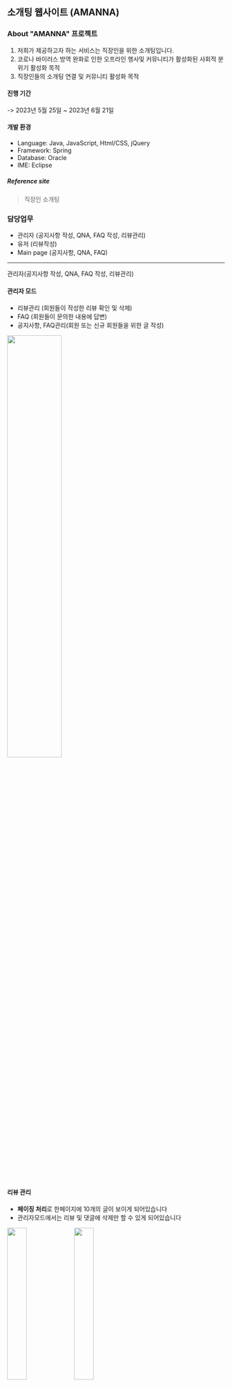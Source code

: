 ## 소개팅 웹사이트 (AMANNA)

### About "AMANNA" 프로젝트
1. 저희가 제공하고자 하는 서비스는 직장인을 위한 소개팅입니다.
2. 코로나 바이러스 방역 완화로 인한 오프라인 행사및 커뮤니티가 활성화된 사회적 분위기 활성화 목적
3. 직장인들의 소개팅 연결 및 커뮤니티 활성화 목적

#### 진행 기간 
-> 2023년 5월 25일 ~ 2023년 6월 21일

#### 개발 환경 
* Language: Java, JavaScript, Html/CSS, jQuery
*  Framework: Spring
* Database: Oracle
* IME: Eclipse

##### Reference site
>직장인 소개팅


### 담당업무
* 관리자 (공지사항 작성, QNA, FAQ 작성, 리뷰관리)
* 유저 (리뷰작성)
* Main page (공지사항, QNA, FAQ)
*******************
관리자(공지사항 작성, QNA, FAQ 작성, 리뷰관리)
#### 관리자 모드
* 리뷰관리 (회원들이 작성한 리뷰 확인 및 삭제)
* FAQ (회원들이 문의한 내용에 답변)
* 공지사항, FAQ관리(회원 또는 신규 회원들을 위한 글 작성)
<img width="50%" src="https://github.com/parkbs6974/Final_Project/assets/120395647/8f7aab98-8020-4f3c-8915-ef85d764162a">


#### 리뷰 관리
* **페이징 처리**로 한페이지에 10개의 글이 보이게 되어있습니다
* 관리자모드에서는 리뷰 및 댓글에 삭제만 할 수 있게 되어있습니다
<img width="30%" src="https://github.com/parkbs6974/Final_Project/assets/120395647/2528ff94-8826-40aa-b718-d3042d920277">
<img width="30%" src="https://github.com/parkbs6974/Final_Project/assets/120395647/0d20920e-c127-4f2e-b85f-19dc5bb94e4b">

#### 공지사항 및 FAQ 관리
* **페이징 처리**로 한페이지에 10개의 글이 보이게 되어있습니다
* 관리자 페이지에서는 회원들이 볼 수 있는 페이지랑 다르게 글을 작성, 수정, 삭제를 할 수 있는 기능이 있습니다
<img width="30%" src="https://github.com/parkbs6974/Final_Project/assets/120395647/2ad33775-94ec-49a1-9ffa-8332b9c3a35a">
<img width="30%" src="https://github.com/parkbs6974/Final_Project/assets/120395647/29d28ef3-8564-4179-bec6-d4b5e9957791">

#### QNA 관리
* 관리자 페이지에서는 고객이 작성한 비밀글에 비밀번호 없이 확인을 할 수 있습니다
* 댓글이 완료가 되면 자바스크립트를 이용하여 글자의 색의 변화를 주어, 댓글 여부를 확인 할 수 있게 하였습니다
* 관리자는 댓글을 수정 및 삭제를 할 수 있습니다
* 작성자가 글을 수정하게 되면 답변 상태는 “수정 후 답변 대기”로 전환이 됩니다
<img width="30%" src="https://github.com/parkbs6974/Final_Project/assets/120395647/4a1f73ce-a403-4a1e-9b6c-e37eaa5c4801">
<img width="30%" src="https://github.com/parkbs6974/Final_Project/assets/120395647/2f942990-affa-4819-9e46-e79fe3471c08">

***
메인 페이지
#### 만남후기 (Main)
* 리뷰페이지에서는 작성된 글, 사진 등을 확인 할 수 있습니다
* **로그인**이 되어 있는 **상태이면** 댓글을 작성 할 수 있습니다
* 댓글은 댓글 **작성자**만이 수정 및 삭제를 가능합니다.
* 비회원 이거나 리뷰 작성자면 조회수는 **증가 되지 않습니다**
<img width="30%" src="https://github.com/parkbs6974/Final_Project/assets/120395647/e58c8f3b-2a92-4c62-98d0-cd92924c290e">
<img width="30%" src="https://github.com/parkbs6974/Final_Project/assets/120395647/f9197b54-0d7b-496f-bb1e-5cc9bafd6a18">

#### FAQ, 공지사항 (Main)
* 관리자가 작성한 글을 열람할 수 있습니다
* 자바스크립트를 이용하여 버튼을 클릭시 해당 작성글의 내용을 볼 수가 있습니다
* 해당 카테고리만 버튼을 누르면 해당 카테고리의 글만 볼 수 있습니다(FAQ)
<img width="30%" src="https://github.com/parkbs6974/Final_Project/assets/120395647/dd315df3-6dcf-4c50-9371-efe336027e91">

#### QNA 관련 (Main)
* QNA는 회원가입이 안되어 있어도 누구나 작성이 가능하다
* 작성한 글을 제목 또는 아이디로 검색을 해서 찾을 수 있다
* 비밀글일 경우 글작성을 할때 입력한 비밀번호와 일치할 경우에만 작성글을 열람할 수가 있다
* 작성자만 글을 삭제 및 수정이 가능하다
* 관리자의 댓글을 확인 할 수 있다
<img width="30%" src="https://github.com/parkbs6974/Final_Project/assets/120395647/a9c49b74-9e47-4b39-9a83-fa4289155c09">
<img width="30%" src="https://github.com/parkbs6974/Final_Project/assets/120395647/05b074c1-e28c-4bda-82e5-551e97f819d0">
<img width="30%" src="https://github.com/parkbs6974/Final_Project/assets/120395647/b135f56c-608d-43e3-88bb-1096feb1ce70">

****
유저(리뷰 관련)
#### 리뷰 작성페이지
* 자바스크립트를 이용하여 제목, 내용의 글자수를 제한하고, 입력된 값이 없을때에는 **alert** 기능을 이용하였습니다
* 리뷰 관련 Controller에 **MultipartFile** 방법을 이용하여 첨부 파일을 저장할 수 있게 하였고, 파일이 저장이 될때에는 중복을 방지하기 위하여, 파일명에 **난수**를 더하여 경로와 DB에 저장이 됩니다
* 첨부파일 기능은 선택적이고, **ajax**를 이용하여 미리보기 기능을 가지고 있습니다
<img width="30%" src="https://github.com/parkbs6974/Final_Project/assets/120395647/bd6a8277-7fe2-46cc-8183-2037b6e93aca">


#### 작성 리뷰 확인 확인 및 수정/삭제
* My page에서 회원이 작성한 리뷰를 확인하고, 수정/삭제를 할 수 있게 하였습니다
* 해당하는 **글번호**를 기준으로 DB상에서 수정 및 삭제가 됩니다
<img width="30%" src="https://github.com/parkbs6974/Final_Project/assets/120395647/41f6502f-afc4-4c97-ac34-cfa3c2e19b91">
<img width="30%" src="https://github.com/parkbs6974/Final_Project/assets/120395647/b71fae22-f942-4d4c-829a-f8d2564829ce">

******
### 소감

